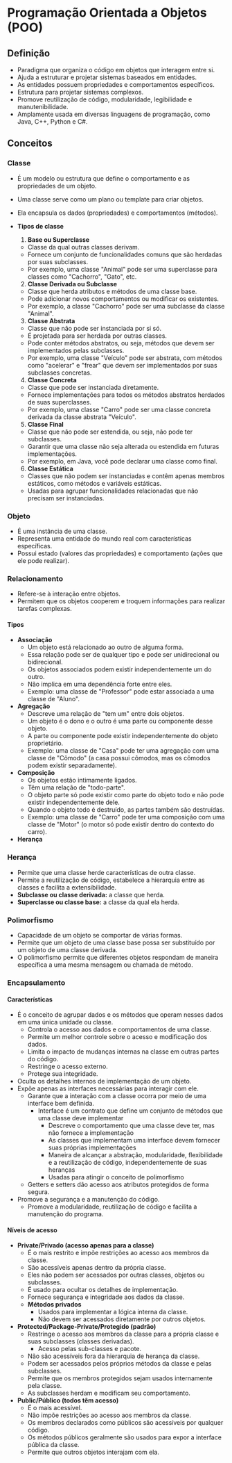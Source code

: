 # Programação Orientada a Objetos (POO)

## Definição

- Paradigma que organiza o código em objetos que interagem entre si.
- Ajuda a estruturar e projetar sistemas baseados em entidades.
- As entidades possuem propriedades e comportamentos específicos.
- Estrutura para projetar sistemas complexos.
- Promove reutilização de código, modularidade, legibilidade e manutenibilidade.
- Amplamente usada em diversas linguagens de programação, como Java, C++, Python e C#.

## Conceitos

### Classe

- É um modelo ou estrutura que define o comportamento e as propriedades de um objeto.
- Uma classe serve como um plano ou template para criar objetos.
- Ela encapsula os dados (propriedades) e comportamentos (métodos).

- **Tipos de classe**

  1. **Base ou Superclasse**
  
    - Classe da qual outras classes derivam.
    - Fornece um conjunto de funcionalidades comuns que são herdadas por suas subclasses.
    - Por exemplo, uma classe "Animal" pode ser uma superclasse para classes como "Cachorro", "Gato", etc.

  2. **Classe Derivada ou Subclasse**
  
    - Classe que herda atributos e métodos de uma classe base.
    - Pode adicionar novos comportamentos ou modificar os existentes.
    - Por exemplo, a classe "Cachorro" pode ser uma subclasse da classe "Animal".

  3. **Classe Abstrata**
    
    - Classe que não pode ser instanciada por si só.
    - É projetada para ser herdada por outras classes.
    - Pode conter métodos abstratos, ou seja, métodos que devem ser implementados pelas subclasses.
    - Por exemplo, uma classe "Veículo" pode ser abstrata, com métodos como "acelerar" e "frear" que devem ser implementados por suas subclasses concretas.

  4. **Classe Concreta**
  
    - Classe que pode ser instanciada diretamente.
    - Fornece implementações para todos os métodos abstratos herdados de suas superclasses.
    - Por exemplo, uma classe "Carro" pode ser uma classe concreta derivada da classe abstrata "Veículo".

  5. **Classe Final**
  
    - Classe que não pode ser estendida, ou seja, não pode ter subclasses.
    - Garantir que uma classe não seja alterada ou estendida em futuras implementações.
    - Por exemplo, em Java, você pode declarar uma classe como final.

  6. **Classe Estática**
  
    - Classes que não podem ser instanciadas e contêm apenas membros estáticos, como métodos e variáveis estáticas.
    - Usadas para agrupar funcionalidades relacionadas que não precisam ser instanciadas.

### Objeto

- É uma instância de uma classe.
- Representa uma entidade do mundo real com características específicas.
- Possui estado (valores das propriedades) e comportamento (ações que ele pode realizar).

### Relacionamento

- Refere-se à interação entre objetos.
- Permitem que os objetos cooperem e troquem informações para realizar tarefas complexas.

#### Tipos

- **Associação**
  - Um objeto está relacionado ao outro de alguma forma.
  - Essa relação pode ser de qualquer tipo e pode ser unidirecional ou bidirecional.
  - Os objetos associados podem existir independentemente um do outro.
  - Não implica em uma dependência forte entre eles.
  - Exemplo: uma classe de "Professor" pode estar associada a uma classe de "Aluno".
- **Agregação**
  - Descreve uma relação de "tem um" entre dois objetos.
  - Um objeto é o dono e o outro é uma parte ou componente desse objeto.
  - A parte ou componente pode existir independentemente do objeto proprietário.
  - Exemplo: uma classe de "Casa" pode ter uma agregação com uma classe de "Cômodo" (a casa possui cômodos, mas os cômodos podem existir separadamente).
- **Composição**
  - Os objetos estão intimamente ligados.
  - Têm uma relação de "todo-parte".
  - O objeto parte só pode existir como parte do objeto todo e não pode existir independentemente dele.
  - Quando o objeto todo é destruído, as partes também são destruídas.
  - Exemplo: uma classe de "Carro" pode ter uma composição com uma classe de "Motor" (o motor só pode existir dentro do contexto do carro).
- **Herança**

### Herança

- Permite que uma classe herde características de outra classe.
- Permite a reutilização de código, estabelece a hierarquia entre as classes e facilita a extensibilidade.
- **Subclasse ou classe derivada:** a classe que herda.
- **Superclasse ou classe base:** a classe da qual ela herda.

### Polimorfismo

- Capacidade de um objeto se comportar de várias formas.
- Permite que um objeto de uma classe base possa ser substituído por um objeto de uma classe derivada.
- O polimorfismo permite que diferentes objetos respondam de maneira específica a uma mesma mensagem ou chamada de método.

### Encapsulamento

#### Características

- É o conceito de agrupar dados e os métodos que operam nesses dados em uma única unidade ou classe.
  - Controla o acesso aos dados e comportamentos de uma classe.
  - Permite um melhor controle sobre o acesso e modificação dos dados.
  - Limita o impacto de mudanças internas na classe em outras partes do código.
  - Restringe o acesso externo.
  - Protege sua integridade.
- Oculta os detalhes internos de implementação de um objeto.
- Expõe apenas as interfaces necessárias para interagir com ele.
  - Garante que a interação com a classe ocorra por meio de uma interface bem definida.
    - Interface é um contrato que define um conjunto de métodos que uma classe deve
      implementar
      - Descreve o comportamento que uma classe deve ter, mas não fornece a implementação
      - As classes que implementam uma interface devem fornecer suas próprias implementações
      - Maneira de alcançar a abstração, modularidade, flexibilidade e a reutilização de código, independentemente de suas heranças
      - Usadas para atingir o conceito de polimorfismo
  - Getters e setters dão acesso aos atributos protegidos de forma segura.
- Promove a segurança e a manutenção do código.
  - Promove a modularidade, reutilização de código e facilita a manutenção do programa.

#### Níveis de acesso

- **Private/Privado (acesso apenas para a classe)**
  - É o mais restrito e impõe restrições ao acesso aos membros da classe.
  - São acessíveis apenas dentro da própria classe.
  - Eles não podem ser acessados por outras classes, objetos ou subclasses.
  - É usado para ocultar os detalhes de implementação.
  - Fornece segurança e integridade aos dados da classe.
  - **Métodos privados**
    - Usados para implementar a lógica interna da classe.
    - Não devem ser acessados diretamente por outros objetos.
- **Protected/Package-Private/Protegido (padrão)**
  - Restringe o acesso aos membros da classe para a própria classe e suas subclasses (classes derivadas).
    - Acesso pelas sub-classes e pacote.
  - Não são acessíveis fora da hierarquia de herança da classe.
  - Podem ser acessados pelos próprios métodos da classe e pelas subclasses.
  - Permite que os membros protegidos sejam usados internamente pela classe.
  - As subclasses herdam e modificam seu comportamento.
- **Public/Público (todos têm acesso)**
  - É o mais acessível.
  - Não impõe restrições ao acesso aos membros da classe.
  - Os membros declarados como públicos são acessíveis por qualquer código.
  - Os métodos públicos geralmente são usados para expor a interface pública da classe.
  - Permite que outros objetos interajam com ela.

